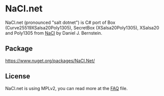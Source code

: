 # NaCl.net

NaCl.net (pronounced "salt dotnet") is C# port of Box (Curve25519XSalsa20Poly1305), SecretBox (XSalsa20Poly1305), XSalsa20 and Poly1305 from [NaCl](http://nacl.cr.yp.to/) by Daniel J. Bernstein.

## Package

https://www.nuget.org/packages/NaCl.Net/



## License
NaCl.net is using MPLv2, you can read more at the [FAQ](http://www.mozilla.org/MPL/2.0/FAQ.html) file.
